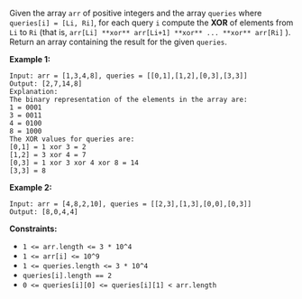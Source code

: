 Given the array `arr` of positive integers and the array `queries` where
`queries[i] = [Li, Ri]`, for each query `i` compute the **XOR** of elements
from `Li` to `Ri` (that is, `arr[Li] **xor** arr[Li+1] **xor** ... **xor**
arr[Ri]` ). Return an array containing the result for the given `queries`.



**Example 1:**

    
    
    Input: arr = [1,3,4,8], queries = [[0,1],[1,2],[0,3],[3,3]]
    Output: [2,7,14,8] 
    Explanation: 
    The binary representation of the elements in the array are:
    1 = 0001 
    3 = 0011 
    4 = 0100 
    8 = 1000 
    The XOR values for queries are:
    [0,1] = 1 xor 3 = 2 
    [1,2] = 3 xor 4 = 7 
    [0,3] = 1 xor 3 xor 4 xor 8 = 14 
    [3,3] = 8
    

**Example 2:**

    
    
    Input: arr = [4,8,2,10], queries = [[2,3],[1,3],[0,0],[0,3]]
    Output: [8,0,4,4]
    



**Constraints:**

  * `1 <= arr.length <= 3 * 10^4`
  * `1 <= arr[i] <= 10^9`
  * `1 <= queries.length <= 3 * 10^4`
  * `queries[i].length == 2`
  * `0 <= queries[i][0] <= queries[i][1] < arr.length`

